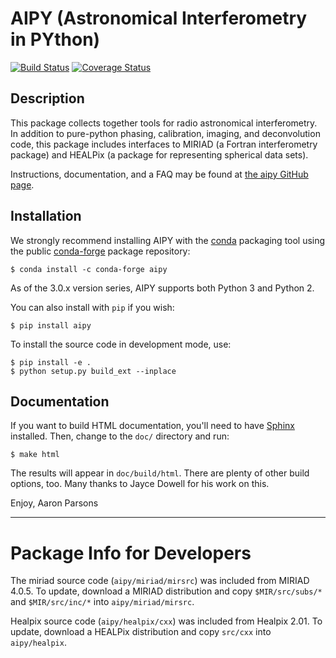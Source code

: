 # AIPY (Astronomical Interferometry in PYthon)

[![Build Status](https://travis-ci.org/HERA-Team/aipy.svg?branch=master)](https://travis-ci.org/HERA-Team/aipy)
[![Coverage Status](https://coveralls.io/repos/github/HERA-Team/aipy/badge.svg?branch=master)](https://coveralls.io/github/HERA-Team/aipy?branch=master)

## Description

This package collects together tools for radio astronomical interferometry.
In addition to pure-python phasing, calibration, imaging, and
deconvolution code, this package includes interfaces to MIRIAD (a Fortran
interferometry package) and HEALPix (a package for representing spherical
data sets).

Instructions, documentation, and a FAQ may be found at
[the aipy GitHub page](http://github.com/HERA-Team/aipy).

## Installation

We strongly recommend installing AIPY with the [conda](https://conda.io/docs/)
packaging tool using the public [conda-forge](https://conda-forge.org/)
package repository:

```
$ conda install -c conda-forge aipy
```

As of the 3.0.x version series, AIPY supports both Python 3 and Python 2.

You can also install with `pip` if you wish:

```
$ pip install aipy
```

To install the source code in development mode, use:

```
$ pip install -e .
$ python setup.py build_ext --inplace
```

## Documentation

If you want to build HTML documentation, you'll need to have
[Sphinx](http://www.sphinx-doc.org/) installed. Then, change to the `doc/`
directory and run:

```
$ make html
```

The results will appear in `doc/build/html`.  There are plenty of other
build options, too.  Many thanks to Jayce Dowell for his work on this.

Enjoy,
Aaron Parsons

-----------------------------------------------------------------------------

# Package Info for Developers

The miriad source code (`aipy/miriad/mirsrc`) was included from MIRIAD 4.0.5.
To update, download a MIRIAD distribution and copy `$MIR/src/subs/*` and
`$MIR/src/inc/*` into `aipy/miriad/mirsrc`.

Healpix source code (`aipy/healpix/cxx`) was included from Healpix 2.01. To
update, download a HEALPix distribution and copy `src/cxx` into
`aipy/healpix`.
